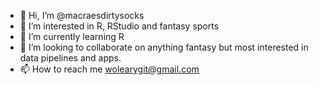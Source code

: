- 👋 Hi, I’m @macraesdirtysocks
- 👀 I’m interested in R, RStudio and fantasy sports
- 🌱 I’m currently learning R
- 💞️ I’m looking to collaborate on anything fantasy but most interested in data pipelines and apps.
- 📫 How to reach me wolearygit@gmail.com

<!---
macraesdirtysocks/macraesdirtysocks is a ✨ special ✨ repository because its `README.md` (this file) appears on your GitHub profile.
You can click the Preview link to take a look at your changes.
--->
